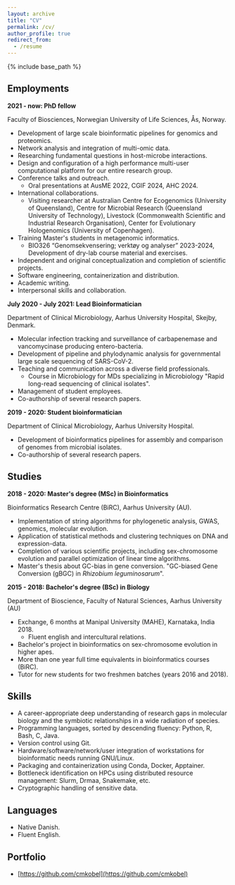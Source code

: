 ```yaml
---
layout: archive
title: "CV"
permalink: /cv/
author_profile: true
redirect_from:
  - /resume
---
```


{% include base_path %}


## Employments

**2021 - now: PhD fellow**

Faculty of Biosciences, Norwegian University of Life Sciences, Ås, Norway.

  - Development of large scale bioinformatic pipelines for genomics and proteomics.
  - Network analysis and integration of multi-omic data.
  - Researching fundamental questions in host-microbe interactions.
  - Design and configuration of a high performance multi-user computational platform for our entire research group.
  - Conference talks and outreach.
    - Oral presentations at AusME 2022, CGIF 2024, AHC 2024.
  - International collaborations.
    - Visiting researcher at Australian Centre for Ecogenomics (University of Queensland), Centre for Microbial Research (Queensland University of Technology), Livestock (Commonwealth Scientific and Industrial Research Organisation), Center for Evolutionary Hologenomics (University of Copenhagen). 
  - Training Master's students in metagenomic informatics.
    - BIO326 “Genomsekvensering; verktøy og analyser” 2023-2024, Development of dry-lab course material and exercises.
  - Independent and original conceptualization and completion of scientific projects.
  - Software engineering, containerization and distribution.
  - Academic writing.
  - Interpersonal skills and collaboration.


**July 2020 - July 2021: Lead Bioinformatician**

Department of Clinical Microbiology, Aarhus University Hospital, Skejby, Denmark.

  - Molecular infection tracking and surveillance of carbapenemase and vancomycinase producing entero-bacteria.
  - Development of pipeline and phylodynamic analysis for governmental large scale sequencing of SARS-CoV-2.
  - Teaching and communication across a diverse field professionals.
    - Course in Microbiology for MDs specializing in Microbiology "Rapid long-read sequencing of clinical isolates".
  - Management of student employees.
  - Co-authorship of several research papers.

**2019 - 2020: Student bioinformatician**

Department of Clinical Microbiology, Aarhus University Hospital.

  - Development of bioinformatics pipelines for assembly and comparison of genomes from microbial isolates.
  - Co-authorship of several research papers.

## Studies

**2018 - 2020: Master's degree (MSc) in Bioinformatics**

Bioinformatics Research Centre (BiRC), Aarhus University (AU).

  - Implementation of string algorithms for phylogenetic analysis, GWAS, genomics, molecular evolution.
  - Application of statistical methods and clustering techniques on DNA and expression-data.
  - Completion of various scientific projects, including sex-chromosome evolution and parallel optimization of linear time algorithms.
  - Master's thesis about GC-bias in gene conversion. "GC-biased Gene Conversion (gBGC) in *Rhizobium leguminosarum*".

  

**2015 - 2018: Bachelor's degree (BSc) in Biology**

Department of Bioscience, Faculty of Natural Sciences, Aarhus University (AU)

  - Exchange, 6 months at Manipal University (MAHE), Karnataka, India 2018.
    - Fluent english and intercultural relations.
  - Bachelor's project in bioinformatics on sex-chromosome evolution in higher apes.
  - More than one year full time equivalents in bioinformatics courses (BiRC). 
  - Tutor for new students for two freshmen batches (years 2016 and 2018).


## Skills

  - A career-appropriate deep understanding of research gaps in molecular biology and the symbiotic relationships in a wide radiation of species.
  - Programming languages, sorted by descending fluency: Python, R, Bash, C, Java.
  - Version control using Git.
  - Hardware/software/network/user integration of workstations for bioinformatic needs running GNU/Linux. 
  - Packaging and containerization using Conda, Docker, Apptainer.
  - Bottleneck identification on HPCs using distributed resource management: Slurm, Drmaa, Snakemake, etc.
  - Cryptographic handling of sensitive data.


## Languages

  - Native Danish.
  - Fluent English.

  
## Portfolio

  - [https://github.com/cmkobel](https://github.com/cmkobel)




